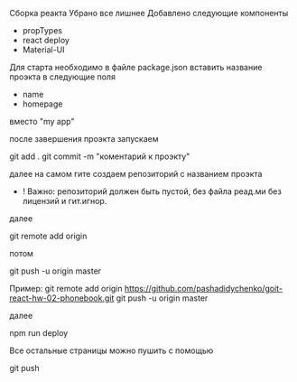 Сборка реакта
Убрано все лишнее
Добавлено следующие компоненты

- propTypes
- react deploy
- Material-UI

Для старта необходимо в файле package.json
вставить название проэкта в следующие поля

- name
- homepage

вместо "my app"

после завершения проэкта запускаем

git add .
git commit -m "коментарий к проэкту"

далее на самом гите создаем репозиторий с названием проэкта

- ! Важно: репозиторий должен быть пустой, без файла реад.ми без лицензий и гит.игнор.

далее

git remote add origin <url>

потом

git push -u origin master

Пример:
git remote add origin https://github.com/pashadidychenko/goit-react-hw-02-phonebook.git
git push -u origin master

далее

npm run deploy

Все остальные страницы можно пушить с помощью

git push
